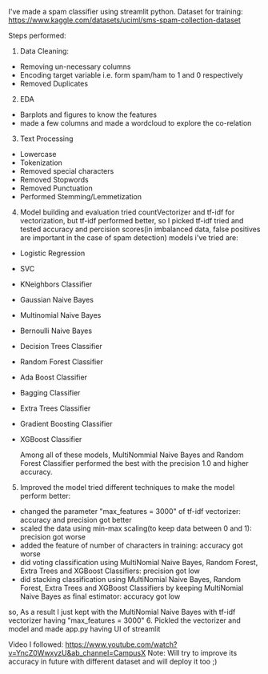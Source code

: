 I've made a spam classifier using streamlit python.
Dataset for training: https://www.kaggle.com/datasets/uciml/sms-spam-collection-dataset

Steps performed:
1. Data Cleaning: 
  - Removing un-necessary columns
  - Encoding target variable i.e. form spam/ham to 1 and 0 respectively
  - Removed Duplicates
2. EDA
  - Barplots and figures to know the features
  - made a few columns and made a wordcloud to explore the co-relation
3. Text Processing
  - Lowercase
  - Tokenization
  - Removed special characters
  - Removed Stopwords
  - Removed Punctuation
  - Performed Stemming/Lemmetization
4. Model building and evaluation
  tried countVectorizer and tf-idf for vectorization, but tf-idf performed better, so I picked tf-idf
  tried and tested accuracy and percision scores(in imbalanced data, false positives are important in the case of spam detection)
  models i've tried are:
  - Logistic Regression
  - SVC
  - KNeighbors Classifier
  - Gaussian Naive Bayes
  - Multinomial Naive Bayes
  - Bernoulli Naive Bayes
  - Decision Trees Classifier
  - Random Forest Classifier
  - Ada Boost Classifier
  - Bagging Classifier
  - Extra Trees Classifier
  - Gradient Boosting Classifier
  - XGBoost Classifier

    Among all of these models, MultiNommial Naive Bayes and Random Forest Classifier performed the best with the precision 1.0 and higher accuracy.
5. Improved the model
  tried different techniques to make the model perform better:
  - changed the parameter "max_features = 3000" of tf-idf vectorizer: accuracy and precision got better
  - scaled the data using min-max scaling(to keep data between 0 and 1): precision got worse
  - added the feature of number of characters in training: accuracy got worse
  - did voting classification using MultiNomial Naive Bayes, Random Forest, Extra Trees and XGBoost Classifiers: precision got low
  - did stacking classification using MultiNomial Naive Bayes, Random Forest, Extra Trees and XGBoost Classifiers by keeping MultiNomial Naive Bayes as final estimator: accuracy got low

  so, As a result I just kept with the MultiNomial Naive Bayes with tf-idf vectorizer having "max_features = 3000"
6. Pickled the vectorizer and model and made app.py having UI of streamlit

Video I followed: https://www.youtube.com/watch?v=YncZ0WwxyzU&ab_channel=CampusX
Note: Will try to improve its accuracy in future with different dataset and will deploy it too ;)
